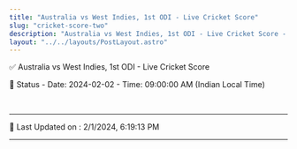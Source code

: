 ```yaml
---
title: "Australia vs West Indies, 1st ODI - Live Cricket Score"
slug: "cricket-score-two"
description: "Australia vs West Indies, 1st ODI - Live Cricket Score - Date: 2024-02-02 - Time: 09:00:00 AM (Indian Local Time)."
layout: "../../layouts/PostLayout.astro"
--- 
```


✅ Australia vs West Indies, 1st ODI - Live Cricket Score

📑 Status - Date: 2024-02-02 - Time: 09:00:00 AM (Indian Local Time)

<br />

***

📝 Last Updated on : 2/1/2024, 6:19:13 PM

***

